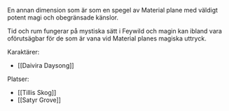 En annan dimension som är som en spegel av Material plane med väldigt potent magi och obegränsade känslor.

  

Tid och rum fungerar på mystiska sätt i Feywild och magin kan ibland vara oförutsägbar för de som är vana vid Material planes magiska uttryck.

Karaktärer:
- [[Daivira Daysong]]

Platser:
- [[Tillis Skog]]
- [[Satyr Grove]]